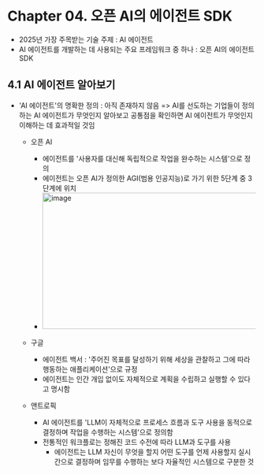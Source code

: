# Chapter 04. 오픈 AI의 에이전트 SDK
- 2025년 가장 주목받는 기술 주제 : AI 에이전트
- AI 에이전트를 개발하는 데 사용되는 주요 프레임워크 중 하나 : 오픈 AI의 에이전트 SDK

## 4.1 AI 에이전트 알아보기
- 'AI 에이전트'의 명확한 정의 : 아직 존재하지 않음 => AI를 선도하는 기업들이 정의하는 AI 에이전트가 무엇인지 알아보고 공통점을 확인하면 AI 에이전트가 무엇인지 이해하는 데 효과적일 것임
  - 오픈 AI
    - 에이전트를 '사용자를 대신해 독립적으로 작업을 완수하는 시스템'으로 정의
    - 에이전트는 오픈 AI가 정의한 AGI(범용 인공지능)로 가기 위한 5단계 중 3단계에 위치
    - <img width="638" height="277" alt="image" src="https://github.com/user-attachments/assets/c915f6c0-11e3-4632-9e85-4968b12fc736" />

  - 구글
    - 에이전트 백서 : '주어진 목표를 달성하기 위해 세상을 관찰하고 그에 따라 행동하는 애플리케이션'으로 규정
    - 에이전트는 인간 개입 없이도 자체적으로 계획을 수립하고 실행할 수 있다고 명시함
  - 앤트로픽
    - AI 에이전트를 'LLM이 자체적으로 프로세스 흐름과 도구 사용을 동적으로 결정하며 작업을 수행하는 시스템'으로 정의함
    - 전통적인 워크플로는 정해진 코드 수전에 따라 LLM과 도구를 사용
      - 에이전트는 LLM 자신이 무엇을 할지 어떤 도구를 언제 사용할지 실시간으로 결정하며 임무를 수행하는 보다 자율적인 시스템으로 구분한 것 
